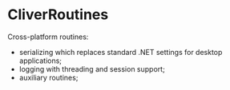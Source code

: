 # CliverRoutines
Cross-platform routines: 
- serializing which replaces standard .NET settings for desktop applications; 
- logging with threading and session support;
- auxiliary routines;
